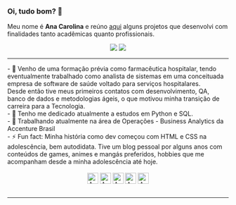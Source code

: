 ### Oi, tudo bom? 👋<br>
Meu nome é <strong>Ana Carolina</strong> e reúno <a href = "https://github.com/ana-silveira">aqui</a> alguns projetos que desenvolvi com finalidades tanto acadêmicas quanto profissionais. <br>
<div align="center"> 
    <a href = "mailto:ana.fbsilveira@gmail.com"><img src="https://img.shields.io/badge/-Gmail-%23333?style=for-the-badge&logo=gmail&logoColor=white" target="_blank"></a>
  <a href="https://www.linkedin.com/in/anacarolina-fbsilveira/" target="_blank"><img src="https://img.shields.io/badge/-LinkedIn-%230077B5?style=for-the-badge&logo=linkedin&logoColor=white" target="_blank"></a> 
</div>

<!--  -->
---
<div>
- 💬  Venho de uma formação prévia como farmacêutica hospitalar, tendo eventualmente trabalhado como analista de sistemas em uma conceituada empresa de software de saúde voltado para serviços hospitalares. <br>
  Desde então tive meus primeiros contatos com desenvolvimento, QA, banco de dados e metodologias ágeis, o que motivou minha transição de carreira para a Tecnologia. <br>
- 🌱 Tenho me dedicado atualmente a estudos em Python e SQL. <br>
- 🔭 Trabalhando atualmente na área de Operações - Business Analytics da Accenture Brasil <br>
- ⚡ Fun fact: Minha história como dev começou com HTML e CSS na adolescência, bem autodidata. Tive um blog pessoal por alguns anos com conteúdos de games, animes e mangás preferidos, hobbies que me acompanham desde a minha adolescência até hoje. <br>  
</div>
<div align="center" style="display: inline_block"><br>
  <img align="center" alt="Ana-JAVA" height="25" width="25" src="https://cdn.jsdelivr.net/gh/devicons/devicon/icons/java/java-plain.svg"/>
  <img align="center" alt="Ana-JS" height="25" width="25" src="https://cdn.jsdelivr.net/gh/devicons/devicon/icons/javascript/javascript-plain.svg" />
  <img align="center" alt="Ana-HTML" height="25" width="25" src="https://cdn.jsdelivr.net/gh/devicons/devicon/icons/html5/html5-plain.svg"/>
  <img align="center" alt="Ana-CSS" height="25" width="25" src="https://cdn.jsdelivr.net/gh/devicons/devicon/icons/css3/css3-plain.svg"/>
  <img align="center" alt="Ana-PYTHON" height="25" width="25" src="https://cdn.jsdelivr.net/gh/devicons/devicon/icons/python/python-plain.svg"/>
  <!-- 
    <img align="center" alt="Ana-Flutter" height="25" width="25" src="https://cdn.jsdelivr.net/gh/devicons/devicon/icons/flutter/flutter-original.svg"/>
    <img align="center" alt="Ana-Dart" height="25" width="25" src="https://cdn.jsdelivr.net/gh/devicons/devicon/icons/dart/dart-original.svg"/>
    <img align="center" alt="Ana-C" height="25" width="25" src="https://cdn.jsdelivr.net/gh/devicons/devicon/icons/c/c-line.svg"/>
    -->
</div>
<br>

---

